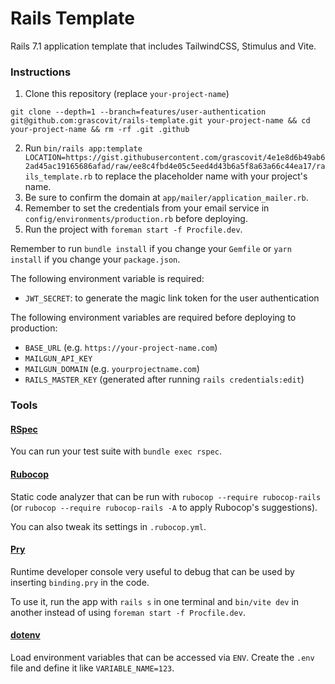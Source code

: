 # Rails Template

Rails 7.1 application template that includes TailwindCSS, Stimulus and Vite.

### Instructions

1. Clone this repository (replace `your-project-name`)

```
git clone --depth=1 --branch=features/user-authentication git@github.com:grascovit/rails-template.git your-project-name && cd your-project-name && rm -rf .git .github
```

2. Run `bin/rails app:template LOCATION=https://gist.githubusercontent.com/grascovit/4e1e8d6b49ab62ad45ac19165686afad/raw/ee8c4fbd4e05c5eed4d43b6a5f8a63a66c44ea17/rails_template.rb` to replace the placeholder name with your project's name.
3. Be sure to confirm the domain at `app/mailer/application_mailer.rb`.
4. Remember to set the credentials from your email service in `config/environments/production.rb` before deploying.
5. Run the project with `foreman start -f Procfile.dev`.

Remember to run `bundle install` if you change your `Gemfile` or `yarn install` if you change your `package.json`.

The following environment variable is required:
- `JWT_SECRET`: to generate the magic link token for the user authentication

The following environment variables are required before deploying to production:
- `BASE_URL` (e.g. `https://your-project-name.com`)
- `MAILGUN_API_KEY`
- `MAILGUN_DOMAIN` (e.g. `yourprojectname.com`)
- `RAILS_MASTER_KEY` (generated after running `rails credentials:edit`)

### Tools

#### [RSpec](https://github.com/rspec/rspec-rails)
You can run your test suite with `bundle exec rspec`.

#### [Rubocop](https://github.com/rubocop/rubocop)
Static code analyzer that can be run with `rubocop --require rubocop-rails` (or `rubocop --require rubocop-rails -A` to apply Rubocop's suggestions).

You can also tweak its settings in `.rubocop.yml`.

#### [Pry](https://github.com/pry/pry)
Runtime developer console very useful to debug that can be used by inserting `binding.pry` in the code.

To use it, run the app with `rails s` in one terminal and `bin/vite dev` in another instead of using `foreman start -f Procfile.dev`.

#### [dotenv](https://github.com/bkeepers/dotenv)
Load environment variables that can be accessed via `ENV`. Create the `.env` file and define it like `VARIABLE_NAME=123`.
